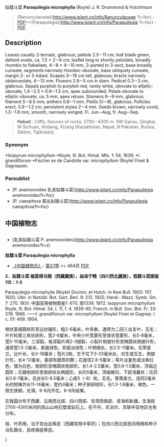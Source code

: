 拟耧斗菜 **Paraquilegia microphylla** (Royle) J. R. Drummond & Hutchinson

> [Ranunculaceae](http://www.iplant.cn/info/Ranunculaceae ?t=foc) - [PDF](http://iplant.cn/foc/pdf/Ranunculaceae.pdf)>>[Paraquilegia](http://www.iplant.cn/info/Paraquilegia ?t=foc) - [PDF](http://www.iplant.cn/foc/pdf/Paraquilegia.pdf)

## Description

Leaves usually 2-ternate, glabrous; petiole 2.5--11 cm; leaf blade green, deltoid-ovate, ca. 1.5 × 2--6 cm; leaflet long to shortly petiolate, broadly rhombic to flabellate, 4--8 × 4--10 mm, 3-parted to 3-sect, base broadly cuneate; segments narrowly rhombic-obovate, base obliquely cuneate, margin 2- or 3-lobed. Scapes 3--18 cm tall, glabrous; bracts narrowly oblanceolate, 4--12 mm. Flowers 2.8--5 cm in diam. Pedicel 0.3--3 cm, glabrous. Sepals purplish to purplish red, rarely white, obovate to elliptic-obovate, 1.4--2.5 × 0.9--1.5 cm, apex subrounded. Petals obovate to elliptic-obovate, ca. 5 mm, apex retuse. Stamens 6--9 mm, glabrous; filament 5--8.5 mm; anthers 0.8--1 mm. Pistils 5(--8), glabrous. Follicles erect, 0.9--1.2 cm; persistent styles 2--4 mm. Seeds brown, narrowly ovoid, 1.3--1.8 mm, smooth, narrowly winged. Fl. Jun--Aug, fr. Aug--Sep.

> **Habait** : 
> Cliffs, fissures of rocks; 2700--4300 m. SW Gansu, Qinghai, W Sichuan, Xinjiang, Xizang [Kazakhstan, Nepal, N Pakistan, Russia, Sikkim, Tajikistan].

### Synonym
*Isopyrum microphyllum *Royle, Ill. Bot. Himal. Mts. 1: 54. 1839; *I. grandiflorum *Fischer ex de Candolle var. *microphyllum* (Royle) Finet & Gagnepain.

### Parsublist

* [P.  anemonoides  乳突拟耧斗菜](http://www.iplant.cn/info/Paraquilegia anemonoides?t=foc)
* [P.  caespitosa  密丛拟耧斗菜](http://www.iplant.cn/info/Paraquilegia caespitosa?t=foc)

## 中国植物志

## 
* [乳突拟耧斗菜  P.  anemonoides](http://www.iplant.cn/info/Paraquilegia anemonoides?t=z)

**拟耧斗菜 Paraquilegia microphylla**

* [《中国植物志》](http://www.iplant.cn/frps)- [第27卷](http://www.iplant.cn/frps/vol/27) >> 484页 [PDF](http://www.iplant.cn/frps/pdf/27/484.pdf)

**2．拟耧斗菜 榆莫得乌锦（西藏藏族），益母宁精（四川西北藏族），假耧斗菜图版115：1-5**

Paraquilegia microphylla (Royle) Drumm. et Hutch. in Kew Bull. 1920: 157. 1920; Ulbr. in Notizbl. Bot. Gart. Berl. 9: 212. 1925; Hand.- Mazz. Symb. Sin. 7: 270. 1931; 中国高等植物图鉴1: 670, 图1339. 1972. Isopyrum microphyllum Royle, Ill. Bot. Himal. 54, t. 11, f. 4. 1839-40; Franch. in Bull. Soc. Bot. Fr. 33: 376. 1866. ——I. grandiflorum var. microphyllum (Royle) Finet et Gagnep. l. c. 51: 409. 1904.

根状茎细圆柱形至近纺锤形，粗2-6毫米。叶多数，通常为二回三出复叶，无毛；叶片轮廓三角状卵形，宽2-6厘米，中央小叶宽菱形至肾状宽菱形，长5-8毫米，宽5-10毫米，三深裂，每深裂片再2-3细裂，小裂片倒披针形至椭圆状倒披针形，通常宽1.5-2毫米，表面绿色，背面淡绿色；叶柄细长，长2.5-11厘米。花葶直立，比叶长，长3-18厘米；苞片2枚，生于花下3-33毫米处，对生或互生，倒披针形，长4-12毫米，基部有膜质的鞘；花直径2.8-5厘米；萼片淡堇色或淡紫红色，偶为白色，倒卵形至椭圆状倒卵形，长1.4-2.5厘米，宽0.9-1.5厘米，顶端近圆形；花瓣倒卵形至倒卵状长椭圆形，长约5毫米，顶端微凹，下部浅囊状；花药长0.8-1毫米，花丝长5-8.5毫米；心皮5（-8）枚，无毛。蓇葖直立，连同2毫米长的短喙共长11-14毫米，宽约4毫米；种子狭卵球形，长1.3-1.8毫米，褐色，一侧生狭翅，光滑。6-8月开花，8-9月结果。

在我国分布于西藏、云南西北部、四川西部、甘肃西南部、青海和新疆。生海拔2700-4300米间的高山山地石壁或岩石上。在不丹、尼泊尔、苏联中亚地区也有分布。

枝、叶药用，治子宫出血等症（西藏常用中草药）；在四川西北部民间用根和种子治乳腺炎、恶疮痈疽等症。

}